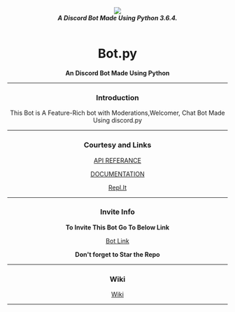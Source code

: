 <div align="center">
  <img src="https://i.imgur.com/ozqNUBt.png" align="center">
  <br>
  <strong><i>A Discord Bot Made Using Python 3.6.4.</i></strong>
  <br>
  <br>

<div align="center"
  <img src="https://discordapp.com/api/guilds/580251376962109440/embed.png" align="center"
  <br>
    
# Bot.py
**An Discord Bot Made Using Python**

***

### Introduction

This Bot is A Feature-Rich bot with Moderations,Welcomer, 
Chat Bot Made Using discord.py

***

### Courtesy and Links

[API REFERANCE](https://github.com/Rapptz/discord.py)

[DOCUMENTATION](https://discordpy.readthedocs.io/en/latest/intro.html#installing)

[Repl.It](https://repl.it)

***

### Invite Info

**To Invite This Bot Go To Below Link**

[Bot Link](https://discordapp.com/api/oauth2/authorize?client_id=592542846486052865&permissions=8&scope=bot)

**Don't forget to Star the Repo**

***

### Wiki

[Wiki](https://github.com/b0tdev/Bot.py/wiki)

***
